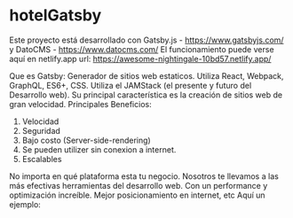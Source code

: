 # hotelGatsby

Este proyecto está desarrollado con Gatsby.js - https://www.gatsbyjs.com/ y DatoCMS - https://www.datocms.com/
El funcionamiento puede verse aquí en netlify.app  url: https://awesome-nightingale-10bd57.netlify.app/

Que es Gatsby:
Generador de sitios web estaticos.
Utiliza React, Webpack, GraphQL, ES6+, CSS.
Utiliza el JAMStack (el presente y futuro del Desarrollo web).
Su principal característica es la creación de sitios web de gran velocidad.
Principales Beneficios:
1.	Velocidad
2.	Seguridad
3.	Bajo costo (Server-side-rendering)
4.	Se pueden utilizer sin conexion a internet.
5.	Escalables

No importa en qué plataforma esta tu negocio. Nosotros te llevamos a las más efectivas herramientas del desarrollo web. Con un performance y optimización increíble. Mejor posicionamiento en internet, etc Aquí un ejemplo: 
 
